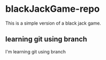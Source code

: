 # blackJackGame-repo
This is a simple version of a black jack game.

## learning git using branch
I'm learning git using branch
